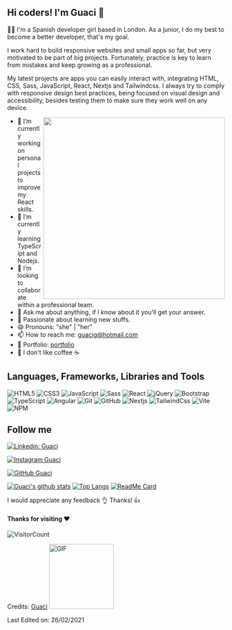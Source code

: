 ## Hi coders! I'm Guaci 👋

👩‍💻 I'm a Spanish developer girl based in London. As a junior, I do my best to become a better developer, that's my goal.

I work hard to build responsive websites and small apps so far, but very motivated to be part of big projects. Fortunately, practice is key to learn from mistakes and keep growing as a professional.

My latest projects are apps you can easily interact with, integrating HTML, CSS, Sass, JavaScript, React, Nextjs and Tailwindcss. I always try to comply with responsive design best practices, being focused on visual design and accessibility, besides testing them to make sure they work well on any device.

<img align='right' src="https://res.cloudinary.com/drpcjt13x/image/upload/v1606815658/Profile/independent-student_vewx3m.jpg" width="420">

- 🔭 I’m currently working on personal projects to improve my React skills.
- 🌱 I’m currently learning TypeScript and Nodejs. 
- 👯 I’m looking to collaborate within a professional team.
- 💬 Ask me about anything, if I know about it you'll get your answer.
- 🥰 Passionate about learning new stuffs.
- 😄 Pronouns: "she" | "her"
- 📫 How to reach me: guacig@hotmail.com
- 📝 Portfolio: [portfolio](https://guacig.github.io/)
- 🙈 I don't like coffee ☕


## Languages, Frameworks, Libraries and Tools

![HTML5](https://img.shields.io/badge/-HTML5-black?style=flat-square&logo=html5&logoColor=ff4300)
![CSS3](https://img.shields.io/badge/-CSS3-black?style=flat-square&logo=css3&logoColor=1572B6)
![JavaScript](https://img.shields.io/badge/-JavaScript-black?style=flat-square&logo=javascript)
![Sass](https://img.shields.io/badge/-Sass-black?style=flat-square&logo=sass&logoColor=f252a2)
![React](https://img.shields.io/badge/-React-black?style=flat-square&logo=react)
![jQuery](https://img.shields.io/badge/-jQuery-black?style=flat-square&logo=jquery&logoColor=1572B6)
![Bootstrap](https://img.shields.io/badge/-Bootstrap-black?style=flat-square&logo=bootstrap&logoColor=751aff)
![TypeScript](https://img.shields.io/badge/-TypeScript-black?style=flat-square&logo=typescript)
![Angular](https://img.shields.io/badge/-Angular-black?style=flat-square&logo=angular&logoColor=fc0d0d)
![Git](https://img.shields.io/badge/-Git-black?style=flat-square&logo=git&logoColor=fc0d0d)
![GitHub](https://img.shields.io/badge/-GitHub-black?style=flat-square&logo=github)
![Nextjs](https://img.shields.io/badge/-Nextjs-black?style=flat-square&logo=next.js&logoColor=white)
![TailwindCss](https://img.shields.io/badge/-TailwindCss-black?style=flat-square&logo=tailwindcss&logoColor=646CFF)
![Vite](https://img.shields.io/badge/Vite-black?style=flat-square&logo=vite&logoColor=646CFF)
![NPM](https://img.shields.io/badge/NPM-black?style=flat-square&logo=npm&logoColor=fc0d0d)


## Follow me
[![Linkedin: Guaci](https://img.shields.io/badge/-GuacimaraG-blue?style=flat-rounded&logo=Linkedin&logoColor=white&link=https://www.linkedin.com/in/guacimaragutierrez/)](https://www.linkedin.com/in/guacimaragutierrez/)

[![Instagram Guaci](https://img.shields.io/badge/-@guacigm-eb07c1?style=flat-rounded&logo=Instagram&logoColor=white&link=https://www.instagram.com/guacigm/)](https://www.instagram.com/guacigm/)
                    
[![GitHub Guaci](https://img.shields.io/github/followers/GuaciG?label=follow&style=social)](http://github.com/GuaciG)



[![Guaci's github stats](https://github-readme-stats.vercel.app/api?username=GuaciG&theme=radical&show_icons=true)](https://github.com/GuaciG/github-readme-stats)
[![Top Langs](https://github-readme-stats.vercel.app/api/top-langs/?username=GuaciG&layout=compact&theme=radical)](https://github.com/GuaciG/github-readme-stats)
[![ReadMe Card](https://github-readme-stats.vercel.app/api/pin/?username=GuaciG&repo=GuaciG.github.io&theme=radical)](https://github.com/GuaciG/GuaciG.github.io)

I would appreciate any feedback 👌  Thanks! 👍

#### Thanks for visiting :heart:
![VisitorCount](https://profile-counter.glitch.me/GuaciG/count.svg)

Credits: [Guaci](https://github.com/GuaciG)
<img alt="GIF" src="https://media.giphy.com/media/Wj7lNjMNDxSmc/giphy.gif" width="150" height="auto"/>

Last Edited on: 26/02/2021



<!--
**GuaciG/GuaciG** is a ✨ _special_ ✨ repository because its `README.md` (this file) appears on your GitHub profile.

Here are some ideas to get you started:

- 🔭 I’m currently working on ...
- 🌱 I’m currently learning ...
- 👯 I’m looking to collaborate on ...
- 🤔 I’m looking for help with ...
- 💬 Ask me about ...
- 📫 How to reach me: ...
- 😄 Pronouns: "she" | "her"
- ⚡ Fun fact: ...
-->
